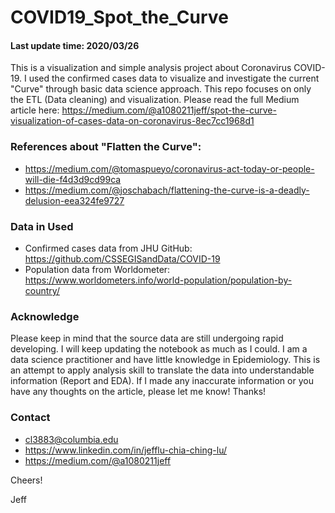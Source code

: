 # COVID19_Spot_the_Curve
#### Last update time: 2020/03/26
This is a visualization and simple analysis project about Coronavirus COVID-19. I used the confirmed cases data to visualize and investigate the current "Curve" through basic data science approach. This repo focuses on only the ETL (Data cleaning) and visualization. Please read the full Medium article here: https://medium.com/@a1080211jeff/spot-the-curve-visualization-of-cases-data-on-coronavirus-8ec7cc1968d1

### References about "Flatten the Curve":
- https://medium.com/@tomaspueyo/coronavirus-act-today-or-people-will-die-f4d3d9cd99ca
- https://medium.com/@joschabach/flattening-the-curve-is-a-deadly-delusion-eea324fe9727

### Data in Used
- Confirmed cases data from JHU GitHub: https://github.com/CSSEGISandData/COVID-19 
- Population data from Worldometer: https://www.worldometers.info/world-population/population-by-country/

### Acknowledge
Please keep in mind that the source data are still undergoing rapid developing. I will keep updating the notebook as much as I could. I am a data science practitioner and have little knowledge in Epidemiology. This is an attempt to apply analysis skill to translate the data into understandable information (Report and EDA). If I made any inaccurate information or you have any thoughts on the article, please let me know! Thanks!

### Contact
- cl3883@columbia.edu 
- https://www.linkedin.com/in/jefflu-chia-ching-lu/ 
- https://medium.com/@a1080211jeff

Cheers!

Jeff
